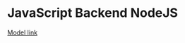 # JavaScript Backend NodeJS

[Model link](https://app.eraser.io/workspace/YtPqZ1VogxGy1jzIDkzj?origin=share)